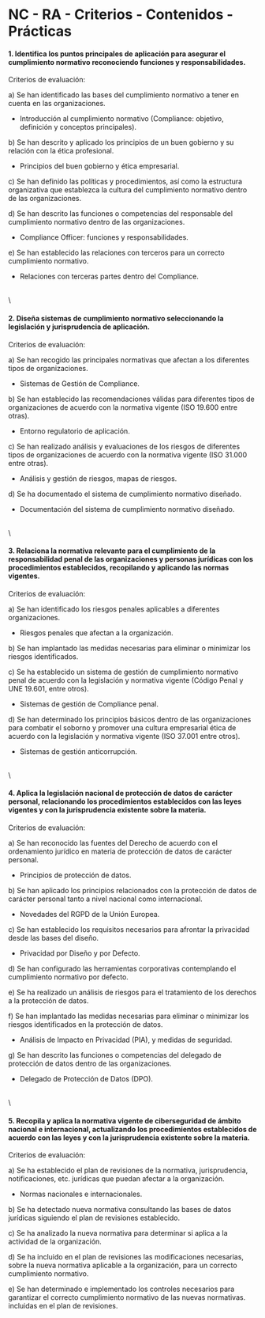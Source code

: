 # NC - RA - Criterios - Contenidos - Prácticas

#### 1. Identifica los puntos principales de aplicación para asegurar el cumplimiento normativo reconociendo funciones y responsabilidades.

Criterios de evaluación:

a) Se han identificado las bases del cumplimiento normativo a tener en cuenta en las organizaciones.

* Introducción al cumplimiento normativo (Compliance: objetivo, definición y conceptos principales).



b) Se han descrito y aplicado los principios de un buen gobierno y su relación con la ética profesional.

* Principios del buen gobierno y ética empresarial.



c) Se han definido las políticas y procedimientos, así como la estructura organizativa que establezca la cultura del cumplimiento normativo dentro de las organizaciones.





d) Se han descrito las funciones o competencias del responsable del cumplimiento normativo dentro de las organizaciones.

* Compliance Officer: funciones y responsabilidades.



e) Se han establecido las relaciones con terceros para un correcto cumplimiento normativo.

* Relaciones con terceras partes dentro del Compliance.

\
\


#### 2. Diseña sistemas de cumplimiento normativo seleccionando la legislación y jurisprudencia de aplicación.

Criterios de evaluación:

a) Se han recogido las principales normativas que afectan a los diferentes tipos de organizaciones.

* Sistemas de Gestión de Compliance.



b) Se han establecido las recomendaciones válidas para diferentes tipos de organizaciones de acuerdo con la normativa vigente (ISO 19.600 entre otras).

* Entorno regulatorio de aplicación.



c) Se han realizado análisis y evaluaciones de los riesgos de diferentes tipos de organizaciones de acuerdo con la normativa vigente (ISO 31.000 entre otras).

* Análisis y gestión de riesgos, mapas de riesgos.



d) Se ha documentado el sistema de cumplimiento normativo diseñado.

* Documentación del sistema de cumplimiento normativo diseñado.

\
\


#### 3. Relaciona la normativa relevante para el cumplimiento de la responsabilidad penal de las organizaciones y personas jurídicas con los procedimientos establecidos, recopilando y aplicando las normas vigentes.

Criterios de evaluación:

a) Se han identificado los riesgos penales aplicables a diferentes organizaciones.

* Riesgos penales que afectan a la organización.



b) Se han implantado las medidas necesarias para eliminar o minimizar los riesgos identificados.



c) Se ha establecido un sistema de gestión de cumplimiento normativo penal de acuerdo con la legislación y normativa vigente (Código Penal y UNE 19.601, entre otros).

* Sistemas de gestión de Compliance penal.



d) Se han determinado los principios básicos dentro de las organizaciones para combatir el soborno y promover una cultura empresarial ética de acuerdo con la legislación y normativa vigente (ISO 37.001 entre otros).

* Sistemas de gestión anticorrupción.

\
\


#### 4. Aplica la legislación nacional de protección de datos de carácter personal, relacionando los procedimientos establecidos con las leyes vigentes y con la jurisprudencia existente sobre la materia.

Criterios de evaluación:

a) Se han reconocido las fuentes del Derecho de acuerdo con el ordenamiento jurídico en materia de protección de datos de carácter personal.

* Principios de protección de datos.



b) Se han aplicado los principios relacionados con la protección de datos de carácter personal tanto a nivel nacional como internacional.

* Novedades del RGPD de la Unión Europea.



c) Se han establecido los requisitos necesarios para afrontar la privacidad desde las bases del diseño.

* Privacidad por Diseño y por Defecto.



d) Se han configurado las herramientas corporativas contemplando el cumplimiento normativo por defecto.

e) Se ha realizado un análisis de riesgos para el tratamiento de los derechos a la protección de datos.

f) Se han implantado las medidas necesarias para eliminar o minimizar los riesgos identificados en la protección de datos.

* Análisis de Impacto en Privacidad (PIA), y medidas de seguridad.



g) Se han descrito las funciones o competencias del delegado de protección de datos dentro de las organizaciones.

* Delegado de Protección de Datos (DPO).

\
\


#### 5. Recopila y aplica la normativa vigente de ciberseguridad de ámbito nacional e internacional, actualizando los procedimientos establecidos de acuerdo con las leyes y con la jurisprudencia existente sobre la materia.

Criterios de evaluación:

a) Se ha establecido el plan de revisiones de la normativa, jurisprudencia, notificaciones, etc. jurídicas que puedan afectar a la organización.

* Normas nacionales e internacionales.

b) Se ha detectado nueva normativa consultando las bases de datos jurídicas siguiendo el plan de revisiones establecido.

c) Se ha analizado la nueva normativa para determinar si aplica a la actividad de la organización.

d) Se ha incluido en el plan de revisiones las modificaciones necesarias, sobre la nueva normativa aplicable a la organización, para un correcto cumplimiento normativo.

e) Se han determinado e implementado los controles necesarios para garantizar el correcto cumplimiento normativo de las nuevas normativas. incluidas en el plan de revisiones.

